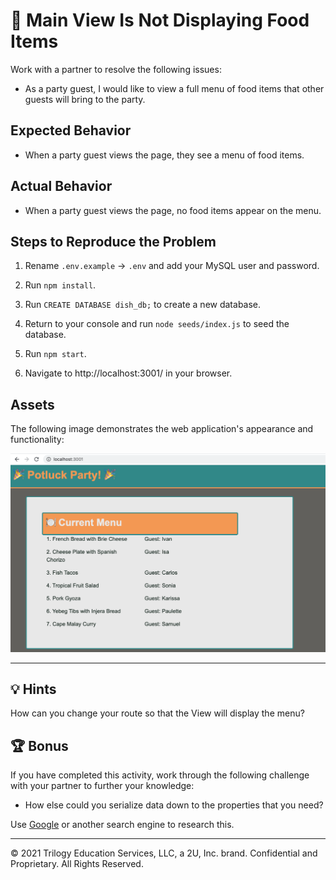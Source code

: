 # 🐛 Main View Is Not Displaying Food Items

Work with a partner to resolve the following issues:

- As a party guest, I would like to view a full menu of food items that other guests will bring to the party.

## Expected Behavior

- When a party guest views the page, they see a menu of food items.

## Actual Behavior

- When a party guest views the page, no food items appear on the menu.

## Steps to Reproduce the Problem

1. Rename `.env.example` -> `.env` and add your MySQL user and password.
2. Run `npm install`.

3. Run `CREATE DATABASE dish_db;` to create a new database.

4. Return to your console and run `node seeds/index.js` to seed the database.

5. Run `npm start`.

6. Navigate to http://localhost:3001/ in your browser.

## Assets

The following image demonstrates the web application's appearance and functionality:

![The "Potluck Party!" webpage displays a list of dishes and the name of the guest who will bring each one.](images/Full-Menu.png)

---

## 💡 Hints

How can you change your route so that the View will display the menu?

## 🏆 Bonus

If you have completed this activity, work through the following challenge with your partner to further your knowledge:

- How else could you serialize data down to the properties that you need?

Use [Google](https://www.google.com) or another search engine to research this.

---

© 2021 Trilogy Education Services, LLC, a 2U, Inc. brand. Confidential and Proprietary. All Rights Reserved.
